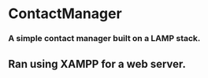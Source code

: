 # ContactManager
### A simple contact manager built on a LAMP stack.

## Ran using XAMPP for a web server.
